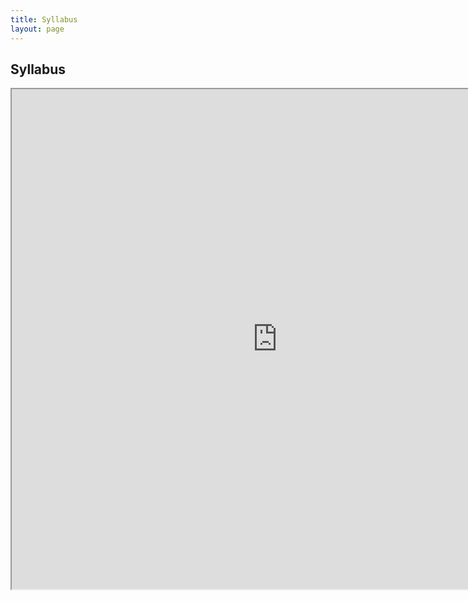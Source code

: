 ```yaml
---
title: Syllabus
layout: page
---
```


## Syllabus

<iframe src="https://docs.google.com/spreadsheets/d/e/2PACX-1vTRlP8NQFGVoS8YPmvTZIP3LgUGrDXwrNDdF8OjPqkiLz5LlrSXAKKYpuQAch6nX2NpXni3gSvEE4DL/pubhtml?gid=1407184193&amp;single=true&amp;widget=true&amp;headers=false" width="850" height="800"></iframe>
